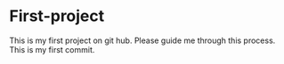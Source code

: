 # First-project
This is my first project on git hub. Please guide me through this process. 
This is my first commit.
